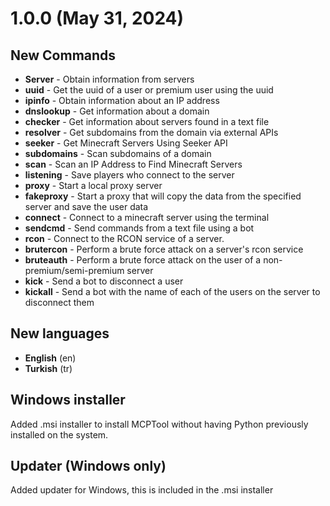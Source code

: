 # 1.0.0 (May 31, 2024)

## New Commands
* **Server** - Obtain information from servers
* **uuid** - Get the uuid of a user or premium user using the uuid
* **ipinfo** - Obtain information about an IP address
* **dnslookup** - Get information about a domain
* **checker** - Get information about servers found in a text file
* **resolver** - Get subdomains from the domain via external APIs
* **seeker** - Get Minecraft Servers Using Seeker API
* **subdomains** - Scan subdomains of a domain
* **scan** - Scan an IP Address to Find Minecraft Servers
* **listening** - Save players who connect to the server
* **proxy** - Start a local proxy server
* **fakeproxy** - Start a proxy that will copy the data from the specified server and save the user data
* **connect** - Connect to a minecraft server using the terminal
* **sendcmd** - Send commands from a text file using a bot
* **rcon** - Connect to the RCON service of a server.
* **brutercon** - Perform a brute force attack on a server's rcon service
* **bruteauth** - Perform a brute force attack on the user of a non-premium/semi-premium server
* **kick** - Send a bot to disconnect a user
* **kickall** - Send a bot with the name of each of the users on the server to disconnect them

## New languages
* **English** (en)
* **Turkish** (tr)

## Windows installer
Added .msi installer to install MCPTool without having Python previously installed on the system.

## Updater (Windows only)
Added updater for Windows, this is included in the .msi installer